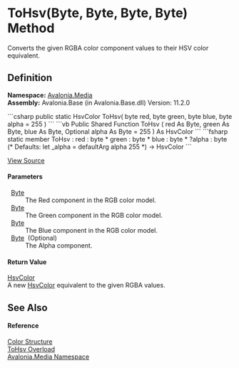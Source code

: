 # ToHsv(Byte, Byte, Byte, Byte) Method


Converts the given RGBA color component values to their HSV color equivalent.



## Definition
**Namespace:** <a href="N_Avalonia_Media">Avalonia.Media</a>  
**Assembly:** Avalonia.Base (in Avalonia.Base.dll) Version: 11.2.0

<Tabs groupId="api-code-preview">
<TabItem value="csharp" label="C#">
```csharp
public static HsvColor ToHsv(
	byte red,
	byte green,
	byte blue,
	byte alpha = 255
)
```
</TabItem>
<TabItem value="vb" label="VB">
```vb
Public Shared Function ToHsv ( 
	red As Byte,
	green As Byte,
	blue As Byte,
	Optional alpha As Byte = 255
) As HsvColor
```
</TabItem>
<TabItem value="fsharp" label="F#">
```fsharp
static member ToHsv : 
        red : byte * 
        green : byte * 
        blue : byte * 
        ?alpha : byte 
(* Defaults:
        let _alpha = defaultArg alpha 255
*)
-> HsvColor 
```
</TabItem>
</Tabs>



<a href="https://github.com/AvaloniaUI/Avalonia/tree/master/src/Avalonia.Base/Media/Color.cs#L612" title="View the source code">View Source</a>



#### Parameters
<dl><dt>  <a href="https://learn.microsoft.com/dotnet/api/system.byte" target="_blank" rel="noopener noreferrer">Byte</a></dt><dd>The Red component in the RGB color model.</dd><dt>  <a href="https://learn.microsoft.com/dotnet/api/system.byte" target="_blank" rel="noopener noreferrer">Byte</a></dt><dd>The Green component in the RGB color model.</dd><dt>  <a href="https://learn.microsoft.com/dotnet/api/system.byte" target="_blank" rel="noopener noreferrer">Byte</a></dt><dd>The Blue component in the RGB color model.</dd><dt>  <a href="https://learn.microsoft.com/dotnet/api/system.byte" target="_blank" rel="noopener noreferrer">Byte</a>  (Optional)</dt><dd>The Alpha component.</dd></dl>

#### Return Value
<a href="T_Avalonia_Media_HsvColor">HsvColor</a>  
A new <a href="T_Avalonia_Media_HsvColor">HsvColor</a> equivalent to the given RGBA values.

## See Also


#### Reference
<a href="T_Avalonia_Media_Color">Color Structure</a>  
<a href="Overload_Avalonia_Media_Color_ToHsv">ToHsv Overload</a>  
<a href="N_Avalonia_Media">Avalonia.Media Namespace</a>  
